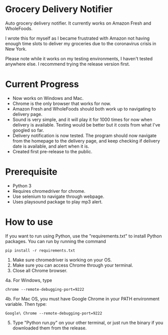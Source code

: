 # Grocery Delivery Notifier
Auto grocery delivery notifier. It currently works on Amazon Fresh and WholeFoods.

I wrote this for myself as I became frustrated with Amazon not having enough time slots to deliver my groceries due to the coronavirus crisis in New York.

Please note while it works on my testing environments, I haven't tested anywhere else.
I recommend trying the release version first.

# Current Progress

- Now works on Windows and Mac.
- Chrome is the only browser that works for now.
- Amazon Fresh and WholeFoods should both work up to navigating to delivery page.
- Sound is very simple, and it will play it for 1000 times for now when delivery is available. Texting would be better but it costs from what I've googled so far.
- Delivery notification is now tested. The program should now navigate from the homepage to the delivery page, and keep checking if delivery date is available, and alert when it is.
- Created first pre-release to the public.

# Prerequisite

- Python 3
- Requires chromedriver for chrome.
- Use selenium to navigate through webpage.
- Uses playsound package to play mp3 alert.

# How to use

If you want to run using Python, use the "requirements.txt" to install Python packages. You can run by running the command

```
pip install -r requirements.txt
```

1. Make sure chromedriver is working on your OS.
2. Make sure you can access Chrome through your terminal.
3. Close all Chrome browser.

4a. For Windows, type 
```
chrome --remote-debugging-port=9222
```
4b. For Mac OS, you must have Google Chrome in your PATH environment variable. Then type:
```
Google\ Chrome --remote-debugging-port=9222
```
5. Type "Python run.py" on your other terminal, or just run the binary if you downloaded them from the release.
